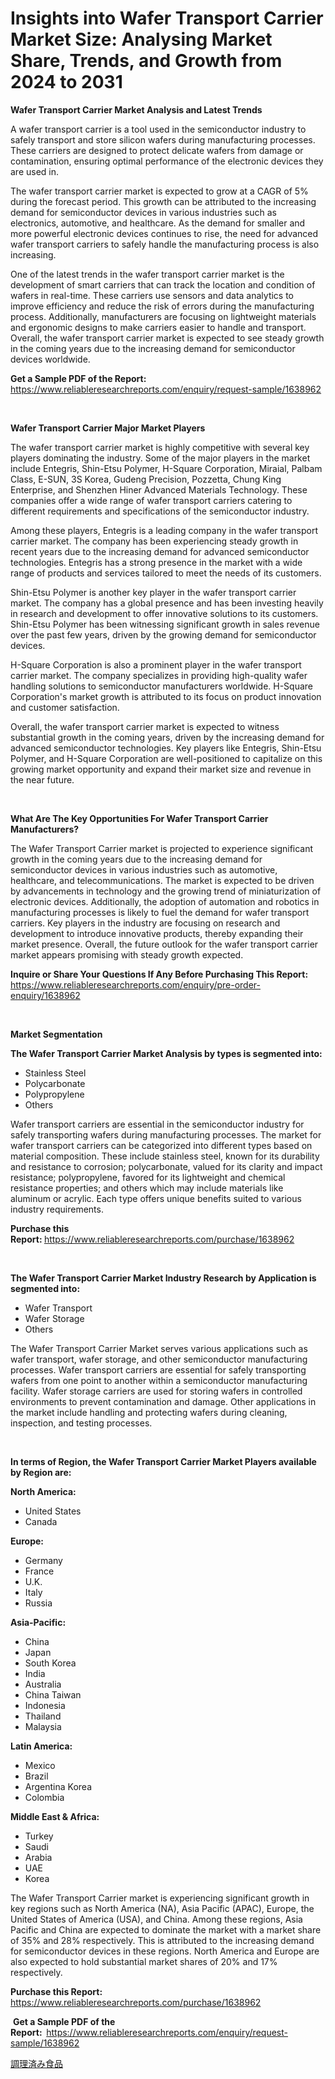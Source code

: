 <p><h1>Insights into Wafer Transport Carrier Market Size: Analysing Market Share, Trends, and Growth from 2024 to 2031</h1></p><p><strong>Wafer Transport Carrier Market Analysis and Latest Trends</strong></p>
<p><p>A wafer transport carrier is a tool used in the semiconductor industry to safely transport and store silicon wafers during manufacturing processes. These carriers are designed to protect delicate wafers from damage or contamination, ensuring optimal performance of the electronic devices they are used in.</p><p>The wafer transport carrier market is expected to grow at a CAGR of 5% during the forecast period. This growth can be attributed to the increasing demand for semiconductor devices in various industries such as electronics, automotive, and healthcare. As the demand for smaller and more powerful electronic devices continues to rise, the need for advanced wafer transport carriers to safely handle the manufacturing process is also increasing.</p><p>One of the latest trends in the wafer transport carrier market is the development of smart carriers that can track the location and condition of wafers in real-time. These carriers use sensors and data analytics to improve efficiency and reduce the risk of errors during the manufacturing process. Additionally, manufacturers are focusing on lightweight materials and ergonomic designs to make carriers easier to handle and transport. Overall, the wafer transport carrier market is expected to see steady growth in the coming years due to the increasing demand for semiconductor devices worldwide.</p></p>
<p><strong>Get a Sample PDF of the Report:&nbsp;</strong> <a href="https://www.reliableresearchreports.com/enquiry/request-sample/1638962">https://www.reliableresearchreports.com/enquiry/request-sample/1638962</a></p>
<p>&nbsp;</p>
<p><strong>Wafer Transport Carrier Major Market Players</strong></p>
<p><p>The wafer transport carrier market is highly competitive with several key players dominating the industry. Some of the major players in the market include Entegris, Shin-Etsu Polymer, H-Square Corporation, Miraial, Palbam Class, E-SUN, 3S Korea, Gudeng Precision, Pozzetta, Chung King Enterprise, and Shenzhen Hiner Advanced Materials Technology. These companies offer a wide range of wafer transport carriers catering to different requirements and specifications of the semiconductor industry.</p><p>Among these players, Entegris is a leading company in the wafer transport carrier market. The company has been experiencing steady growth in recent years due to the increasing demand for advanced semiconductor technologies. Entegris has a strong presence in the market with a wide range of products and services tailored to meet the needs of its customers.</p><p>Shin-Etsu Polymer is another key player in the wafer transport carrier market. The company has a global presence and has been investing heavily in research and development to offer innovative solutions to its customers. Shin-Etsu Polymer has been witnessing significant growth in sales revenue over the past few years, driven by the growing demand for semiconductor devices.</p><p>H-Square Corporation is also a prominent player in the wafer transport carrier market. The company specializes in providing high-quality wafer handling solutions to semiconductor manufacturers worldwide. H-Square Corporation's market growth is attributed to its focus on product innovation and customer satisfaction.</p><p>Overall, the wafer transport carrier market is expected to witness substantial growth in the coming years, driven by the increasing demand for advanced semiconductor technologies. Key players like Entegris, Shin-Etsu Polymer, and H-Square Corporation are well-positioned to capitalize on this growing market opportunity and expand their market size and revenue in the near future.</p></p>
<p>&nbsp;</p>
<p><strong>What Are The Key Opportunities For Wafer Transport Carrier Manufacturers?</strong></p>
<p><p>The Wafer Transport Carrier market is projected to experience significant growth in the coming years due to the increasing demand for semiconductor devices in various industries such as automotive, healthcare, and telecommunications. The market is expected to be driven by advancements in technology and the growing trend of miniaturization of electronic devices. Additionally, the adoption of automation and robotics in manufacturing processes is likely to fuel the demand for wafer transport carriers. Key players in the industry are focusing on research and development to introduce innovative products, thereby expanding their market presence. Overall, the future outlook for the wafer transport carrier market appears promising with steady growth expected.</p></p>
<p><strong>Inquire or Share Your Questions If Any Before Purchasing This Report:</strong> <a href="https://www.reliableresearchreports.com/enquiry/pre-order-enquiry/1638962">https://www.reliableresearchreports.com/enquiry/pre-order-enquiry/1638962</a></p>
<p>&nbsp;</p>
<p><strong>Market Segmentation</strong></p>
<p><strong>The Wafer Transport Carrier Market Analysis by types is segmented into:</strong></p>
<p><ul><li>Stainless Steel</li><li>Polycarbonate</li><li>Polypropylene</li><li>Others</li></ul></p>
<p><p>Wafer transport carriers are essential in the semiconductor industry for safely transporting wafers during manufacturing processes. The market for wafer transport carriers can be categorized into different types based on material composition. These include stainless steel, known for its durability and resistance to corrosion; polycarbonate, valued for its clarity and impact resistance; polypropylene, favored for its lightweight and chemical resistance properties; and others which may include materials like aluminum or acrylic. Each type offers unique benefits suited to various industry requirements.</p></p>
<p><strong>Purchase this Report:&nbsp;</strong><a href="https://www.reliableresearchreports.com/purchase/1638962">https://www.reliableresearchreports.com/purchase/1638962</a></p>
<p>&nbsp;</p>
<p><strong>The Wafer Transport Carrier Market Industry Research by Application is segmented into:</strong></p>
<p><ul><li>Wafer Transport</li><li>Wafer Storage</li><li>Others</li></ul></p>
<p><p>The Wafer Transport Carrier Market serves various applications such as wafer transport, wafer storage, and other semiconductor manufacturing processes. Wafer transport carriers are essential for safely transporting wafers from one point to another within a semiconductor manufacturing facility. Wafer storage carriers are used for storing wafers in controlled environments to prevent contamination and damage. Other applications in the market include handling and protecting wafers during cleaning, inspection, and testing processes.</p></p>
<p>&nbsp;</p>
<p><strong>In terms of Region, the Wafer Transport Carrier Market Players available by Region are:</strong></p>
<p>
    <p> <strong> North America: </strong>
        <ul>
            <li>United States</li>
            <li>Canada</li>
        </ul>
        </p> 
    <p> <strong> Europe: </strong>
        <ul>
            <li>Germany</li>
            <li>France</li>
            <li>U.K.</li>
            <li>Italy</li>
            <li>Russia</li>
        </ul>
        </p> 
    <p> <strong> Asia-Pacific: </strong>
        <ul>
            <li>China</li>
            <li>Japan</li>
            <li>South Korea</li>
            <li>India</li>
            <li>Australia</li>
            <li>China Taiwan</li>
            <li>Indonesia</li>
            <li>Thailand</li>
            <li>Malaysia</li>
        </ul>
        </p> 
    <p> <strong> Latin America: </strong>
        <ul>
            <li>Mexico</li>
            <li>Brazil</li>
            <li>Argentina Korea</li>
            <li>Colombia</li>
        </ul>
        </p> 
    <p> <strong> Middle East & Africa: </strong>
        <ul>
            <li>Turkey</li>
            <li>Saudi</li>
            <li>Arabia</li>
            <li>UAE</li>
            <li>Korea</li>
        </ul>
    </p>
    </p>
<p><p>The Wafer Transport Carrier market is experiencing significant growth in key regions such as North America (NA), Asia Pacific (APAC), Europe, the United States of America (USA), and China. Among these regions, Asia Pacific and China are expected to dominate the market with a market share of 35% and 28% respectively. This is attributed to the increasing demand for semiconductor devices in these regions. North America and Europe are also expected to hold substantial market shares of 20% and 17% respectively.</p></p>
<p><strong>Purchase this Report: </strong><a href="https://www.reliableresearchreports.com/purchase/1638962">https://www.reliableresearchreports.com/purchase/1638962</a></p>
<p>&nbsp;<strong>Get a Sample PDF of the Report:&nbsp;&nbsp;</strong><a href="https://www.reliableresearchreports.com/enquiry/request-sample/1638962">https://www.reliableresearchreports.com/enquiry/request-sample/1638962</a></p>
<p><strong></strong></p>
<p><p><a href="https://github.com/SarahFahey88/Market-Research-Report-List-1/blob/main/448347412859.md">調理済み食品</a></p></p>